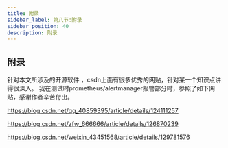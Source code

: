 ```yaml
---
title: 附录
sidebar_label: 第八节:附录
sidebar_position: 40
description: 附录
---
```

## 附录

针对本文所涉及的开源软件 ，csdn上面有很多优秀的网贴，针对某一个知识点讲得很深入。
我在测试时prometheus/alertmanager报警部分时，参照了如下网贴，感谢作者辛苦付出。

https://blog.csdn.net/qq_40859395/article/details/124111257

https://blog.csdn.net/zfw_666666/article/details/126870239

https://blog.csdn.net/weixin_43451568/article/details/129781576

